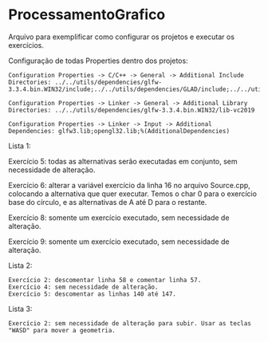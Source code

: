 # ProcessamentoGrafico

Arquivo para exemplificar como configurar os projetos e executar os exercícios.

Configuração de todas Properties dentro dos projetos:

	Configuration Properties -> C/C++ -> General -> Additional Include Directories: ../../utils/dependencies/glfw-3.3.4.bin.WIN32/include;../../utils/dependencies/GLAD/include;../../utils/dependencies/glm

	Configuration Properties -> Linker -> General -> Additional Library Directories: ../../utils/dependencies/glfw-3.3.4.bin.WIN32/lib-vc2019

	Configuration Properties -> Linker -> Input -> Additional Dependencies: glfw3.lib;opengl32.lib;%(AdditionalDependencies)


Lista 1:
  
  Exercício 5: todas as alternativas serão executadas em conjunto, sem necessidade de alteração.
  
  Exercício 6: alterar a variável exercício da linha 16 no arquivo Source.cpp, colocando a alternativa que quer executar. Temos o char 0 para o exercício base do círculo, e as alternativas de A até D para o restante.
  
  Exercício 8: somente um exercício executado, sem necessidade de alteração.

  Exercício 9: somente um exercício executado, sem necessidade de alteração.

Lista 2:

	Exercício 2: descomentar linha 58 e comentar linha 57. 
	Exercício 4: sem necessidade de alteração.
	Exercício 5: descomentar as linhas 140 até 147. 

Lista 3:

	Exercício 2: sem necessidade de alteração para subir. Usar as teclas "WASD" para mover a geometria.

